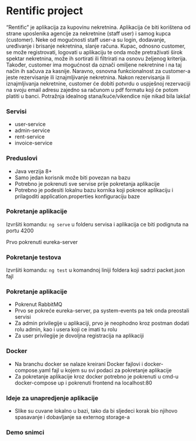 # Rentific project

“Rentific” je aplikacija za kupovinu nekretnina. Aplikacija će biti korištena od strane uposlenika agencije za nekretnine (staff user) i samog kupca (customer). Neke od mogućnosti staff user-a su login, dodavanje, uređivanje i brisanje nekretnina, slanje računa. Kupac, odnosno customer, se može registrovati, logovati u aplikaciju te onda može pretraživati širok spektar nekretnina, može ih sortirati ili filtrirati na osnovu željenog kriterija. Također, customer ima mogućnost da označi omiljene nekretnine i na taj način ih sačuva za kasnije. Naravno, osnovna funkcionalnost za customer-a jeste rezervisanje ili iznajmljivanje nekretnina. Nakon rezervisanja ili iznajmljivanja nekretnine, customer će dobiti potvrdu o uspješnoj rezervaciji na svoju email adresu zajedno sa računom u pdf formatu koji će potom platiti u banci. Potražnja idealnog stana/kuće/vikendice nije nikad bila lakša!

### Servisi

* user-service
* admin-service
* rent-service
* invoice-service

### Preduslovi

* Java verzija 8+
* Samo jedan korisnik može biti povezan na bazu
* Potrebno je pokrenuti sve servise prije pokretanja aplikacije
* Potrebno je podesiti lokalnu bazu kornika koji pokrece aplikaciju i prilagoditi application.properties konfiguraciju baze

### Pokretanje aplikacije

Izvršiti komandu: ```ng serve``` u folderu servisa i aplikacija ce biti podignuta na portu 4200

Prvo pokrenuti eureka-server

### Pokretanje testova

Izvršiti komandu: ```ng test``` u komandnoj liniji foldera koji sadrzi packet.json fajl

### Pokretanje aplikacije
* Pokrenut RabbitMQ
* Prvo se pokreće eureka-server, pa system-events pa tek onda preostali servisi
* Za admin privilegije u aplikaciji, prvo je neophodno kroz postman dodati rolu admin, kao i usera koji ce imati tu rolu
* Za user privilegije je dovoljna registracija na aplikaciji

### Docker
* Na branchu docker se nalaze kreirani Docker fajlovi  i docker-compose.yaml fajl u kojem su svi podaci za pokretanje aplikacije
* Za pokretanje aplikacije kroz docker potrebno je pokrenuti u cmd-u docker-compose up i pokrenuti frontend na localhost:80

### Ideje za unapredjenje aplikacije
* Slike su cuvane lokalno u bazi, tako da bi sljedeci korak bio njihovo spasavanje i dobavljanje sa externog storage-a 

### Demo snimci


